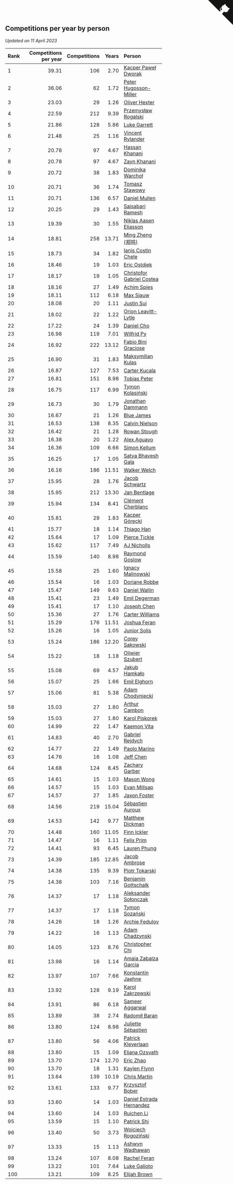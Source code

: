 ## Competitions per year by person

*Updated on 11 April 2023*

| Rank | Competitions per year | Competitions | Years | Person |
| :--- | ---: | ---: | ---: | :--- |
| 1 | 39.31 | 106 | 2.70 | [Kacper Paweł Dworak](https://www.worldcubeassociation.org/persons/2020DWOR01) |
| 2 | 36.06 | 62 | 1.72 | [Peter Hugosson-Miller](https://www.worldcubeassociation.org/persons/2021HUGO01) |
| 3 | 23.03 | 29 | 1.26 | [Oliver Hexter](https://www.worldcubeassociation.org/persons/2022HEXT01) |
| 4 | 22.59 | 212 | 9.39 | [Przemysław Rogalski](https://www.worldcubeassociation.org/persons/2013ROGA02) |
| 5 | 21.86 | 128 | 5.86 | [Luke Garrett](https://www.worldcubeassociation.org/persons/2017GARR05) |
| 6 | 21.48 | 25 | 1.16 | [Vincent Rylander](https://www.worldcubeassociation.org/persons/2022RYLA01) |
| 7 | 20.78 | 97 | 4.67 | [Hassan Khanani](https://www.worldcubeassociation.org/persons/2018KHAN26) |
| 8 | 20.78 | 97 | 4.67 | [Zayn Khanani](https://www.worldcubeassociation.org/persons/2018KHAN28) |
| 9 | 20.72 | 38 | 1.83 | [Dominika Warchoł](https://www.worldcubeassociation.org/persons/2021WARC01) |
| 10 | 20.71 | 36 | 1.74 | [Tomasz Stawowy](https://www.worldcubeassociation.org/persons/2021STAW01) |
| 11 | 20.71 | 136 | 6.57 | [Daniel Mullen](https://www.worldcubeassociation.org/persons/2016MULL04) |
| 12 | 20.25 | 29 | 1.43 | [Saisabari Ramesh](https://www.worldcubeassociation.org/persons/2021RAME01) |
| 13 | 19.39 | 30 | 1.55 | [Niklas Aasen Eliasson](https://www.worldcubeassociation.org/persons/2021ELIA01) |
| 14 | 18.81 | 258 | 13.71 | [Ming Zheng (郑鸣)](https://www.worldcubeassociation.org/persons/2009ZHEN11) |
| 15 | 18.73 | 34 | 1.82 | [Ianis Costin Chele](https://www.worldcubeassociation.org/persons/2021CHEL01) |
| 16 | 18.46 | 19 | 1.03 | [Eric Ostdiek](https://www.worldcubeassociation.org/persons/2022OSTD01) |
| 17 | 18.17 | 19 | 1.05 | [Christofor Gabriel Costea](https://www.worldcubeassociation.org/persons/2022COST03) |
| 18 | 18.16 | 27 | 1.49 | [Achim Spies](https://www.worldcubeassociation.org/persons/2021SPIE01) |
| 19 | 18.11 | 112 | 6.18 | [Max Siauw](https://www.worldcubeassociation.org/persons/2017SIAU02) |
| 20 | 18.08 | 20 | 1.11 | [Justin Sui](https://www.worldcubeassociation.org/persons/2022SUIJ01) |
| 21 | 18.02 | 22 | 1.22 | [Orion Leavitt-Lytle](https://www.worldcubeassociation.org/persons/2022LEAV01) |
| 22 | 17.22 | 24 | 1.39 | [Daniel Cho](https://www.worldcubeassociation.org/persons/2021CHOD01) |
| 23 | 16.98 | 119 | 7.01 | [Wilfrid Py](https://www.worldcubeassociation.org/persons/2016PYWI01) |
| 24 | 16.92 | 222 | 13.12 | [Fabio Bini Graciose](https://www.worldcubeassociation.org/persons/2010GRAC02) |
| 25 | 16.90 | 31 | 1.83 | [Maksymilian Kulas](https://www.worldcubeassociation.org/persons/2021KULA02) |
| 26 | 16.87 | 127 | 7.53 | [Carter Kucala](https://www.worldcubeassociation.org/persons/2015KUCA01) |
| 27 | 16.81 | 151 | 8.98 | [Tobias Peter](https://www.worldcubeassociation.org/persons/2014PETE03) |
| 28 | 16.75 | 117 | 6.99 | [Tymon Kolasiński](https://www.worldcubeassociation.org/persons/2016KOLA02) |
| 29 | 16.73 | 30 | 1.79 | [Jonathan Dammann](https://www.worldcubeassociation.org/persons/2021DAMM01) |
| 30 | 16.67 | 21 | 1.26 | [Blue James](https://www.worldcubeassociation.org/persons/2022JAME01) |
| 31 | 16.53 | 138 | 8.35 | [Calvin Nielson](https://www.worldcubeassociation.org/persons/2014NIEL03) |
| 32 | 16.42 | 21 | 1.28 | [Rowan Stough](https://www.worldcubeassociation.org/persons/2022STOU01) |
| 33 | 16.38 | 20 | 1.22 | [Alex Aguayo](https://www.worldcubeassociation.org/persons/2022AGUA01) |
| 34 | 16.36 | 109 | 6.66 | [Simon Kellum](https://www.worldcubeassociation.org/persons/2016KELL12) |
| 35 | 16.25 | 17 | 1.05 | [Satya Bhavesh Gala](https://www.worldcubeassociation.org/persons/2022GALA03) |
| 36 | 16.16 | 186 | 11.51 | [Walker Welch](https://www.worldcubeassociation.org/persons/2011WELC01) |
| 37 | 15.95 | 28 | 1.76 | [Jacob Schwartz](https://www.worldcubeassociation.org/persons/2021SCHW01) |
| 38 | 15.95 | 212 | 13.30 | [Jan Bentlage](https://www.worldcubeassociation.org/persons/2010BENT01) |
| 39 | 15.94 | 134 | 8.41 | [Clément Cherblanc](https://www.worldcubeassociation.org/persons/2014CHER05) |
| 40 | 15.81 | 29 | 1.83 | [Kacper Górecki](https://www.worldcubeassociation.org/persons/2021GORE01) |
| 41 | 15.77 | 18 | 1.14 | [Thiago Han](https://www.worldcubeassociation.org/persons/2022HANT01) |
| 42 | 15.64 | 17 | 1.09 | [Pierce Tickle](https://www.worldcubeassociation.org/persons/2022TICK01) |
| 43 | 15.62 | 117 | 7.49 | [AJ Nicholls](https://www.worldcubeassociation.org/persons/2015NICH04) |
| 44 | 15.59 | 140 | 8.98 | [Raymond Goslow](https://www.worldcubeassociation.org/persons/2014GOSL01) |
| 45 | 15.58 | 25 | 1.60 | [Ignacy Malinowski](https://www.worldcubeassociation.org/persons/2021MALI02) |
| 46 | 15.54 | 16 | 1.03 | [Doriane Robbe](https://www.worldcubeassociation.org/persons/2022ROBB03) |
| 47 | 15.47 | 149 | 9.63 | [Daniel Wallin](https://www.worldcubeassociation.org/persons/2013WALL03) |
| 48 | 15.41 | 23 | 1.49 | [Emil Degerman](https://www.worldcubeassociation.org/persons/2021DEGE01) |
| 49 | 15.41 | 17 | 1.10 | [Joseph Chen](https://www.worldcubeassociation.org/persons/2022CHEN16) |
| 50 | 15.36 | 27 | 1.76 | [Carter Williams](https://www.worldcubeassociation.org/persons/2021WILL06) |
| 51 | 15.29 | 176 | 11.51 | [Joshua Feran](https://www.worldcubeassociation.org/persons/2011FERA01) |
| 52 | 15.26 | 16 | 1.05 | [Junior Solis](https://www.worldcubeassociation.org/persons/2022SOLI03) |
| 53 | 15.24 | 186 | 12.20 | [Corey Sakowski](https://www.worldcubeassociation.org/persons/2011SAKO01) |
| 54 | 15.22 | 18 | 1.18 | [Oliwier Szubert](https://www.worldcubeassociation.org/persons/2022SZUB01) |
| 55 | 15.08 | 69 | 4.57 | [Jakub Hamkało](https://www.worldcubeassociation.org/persons/2018HAMK01) |
| 56 | 15.07 | 25 | 1.66 | [Emil Elghorn](https://www.worldcubeassociation.org/persons/2021ELGH01) |
| 57 | 15.06 | 81 | 5.38 | [Adam Chodyniecki](https://www.worldcubeassociation.org/persons/2017CHOD02) |
| 58 | 15.03 | 27 | 1.80 | [Arthur Cambon](https://www.worldcubeassociation.org/persons/2021CAMB01) |
| 59 | 15.03 | 27 | 1.80 | [Karol Piskorek](https://www.worldcubeassociation.org/persons/2021PISK01) |
| 60 | 14.99 | 22 | 1.47 | [Kaemon Vita](https://www.worldcubeassociation.org/persons/2021VITA01) |
| 61 | 14.83 | 40 | 2.70 | [Gabriel Rejdych](https://www.worldcubeassociation.org/persons/2020REJD01) |
| 62 | 14.77 | 22 | 1.49 | [Paolo Marino](https://www.worldcubeassociation.org/persons/2021MARI04) |
| 63 | 14.76 | 16 | 1.08 | [Jeff Chen](https://www.worldcubeassociation.org/persons/2022CHEN19) |
| 64 | 14.68 | 124 | 8.45 | [Zachary Garber](https://www.worldcubeassociation.org/persons/2014GARB01) |
| 65 | 14.61 | 15 | 1.03 | [Mason Wong](https://www.worldcubeassociation.org/persons/2022WONG03) |
| 66 | 14.57 | 15 | 1.03 | [Evan Millsap](https://www.worldcubeassociation.org/persons/2022MILL05) |
| 67 | 14.57 | 27 | 1.85 | [Jaxon Foster](https://www.worldcubeassociation.org/persons/2021FOST01) |
| 68 | 14.56 | 219 | 15.04 | [Sébastien Auroux](https://www.worldcubeassociation.org/persons/2008AURO01) |
| 69 | 14.53 | 142 | 9.77 | [Matthew Dickman](https://www.worldcubeassociation.org/persons/2013DICK01) |
| 70 | 14.48 | 160 | 11.05 | [Finn Ickler](https://www.worldcubeassociation.org/persons/2012ICKL01) |
| 71 | 14.47 | 16 | 1.11 | [Felix Prim](https://www.worldcubeassociation.org/persons/2022PRIM01) |
| 72 | 14.41 | 93 | 6.45 | [Lauren Phung](https://www.worldcubeassociation.org/persons/2016PHUN02) |
| 73 | 14.39 | 185 | 12.85 | [Jacob Ambrose](https://www.worldcubeassociation.org/persons/2010AMBR01) |
| 74 | 14.38 | 135 | 9.39 | [Piotr Tokarski](https://www.worldcubeassociation.org/persons/2013TOKA01) |
| 75 | 14.38 | 103 | 7.16 | [Benjamin Gottschalk](https://www.worldcubeassociation.org/persons/2016GOTT01) |
| 76 | 14.37 | 17 | 1.18 | [Aleksander Sołonczak](https://www.worldcubeassociation.org/persons/2022SOLO01) |
| 77 | 14.37 | 17 | 1.18 | [Tymon Sozański](https://www.worldcubeassociation.org/persons/2022SOZA01) |
| 78 | 14.26 | 18 | 1.26 | [Archie Fedulov](https://www.worldcubeassociation.org/persons/2022FEDU01) |
| 79 | 14.22 | 16 | 1.13 | [Adam Chadzynski](https://www.worldcubeassociation.org/persons/2022CHAD02) |
| 80 | 14.05 | 123 | 8.76 | [Christopher Chi](https://www.worldcubeassociation.org/persons/2014CHIC01) |
| 81 | 13.98 | 16 | 1.14 | [Amaia Zabalza Garcia](https://www.worldcubeassociation.org/persons/2022GARC03) |
| 82 | 13.97 | 107 | 7.66 | [Konstantin Jaehne](https://www.worldcubeassociation.org/persons/2015JAEH01) |
| 83 | 13.92 | 128 | 9.19 | [Karol Zakrzewski](https://www.worldcubeassociation.org/persons/2014ZAKR01) |
| 84 | 13.91 | 86 | 6.18 | [Sameer Aggarwal](https://www.worldcubeassociation.org/persons/2017AGGA01) |
| 85 | 13.89 | 38 | 2.74 | [Radomił Baran](https://www.worldcubeassociation.org/persons/2020BARA02) |
| 86 | 13.80 | 124 | 8.98 | [Juliette Sébastien](https://www.worldcubeassociation.org/persons/2014SEBA01) |
| 87 | 13.80 | 56 | 4.06 | [Patrick Kleverlaan](https://www.worldcubeassociation.org/persons/2019KLEV01) |
| 88 | 13.80 | 15 | 1.09 | [Eliana Ozsvath](https://www.worldcubeassociation.org/persons/2022OZSV01) |
| 89 | 13.70 | 174 | 12.70 | [Eric Zhao](https://www.worldcubeassociation.org/persons/2010ZHAO19) |
| 90 | 13.70 | 18 | 1.31 | [Kaylen Flynn](https://www.worldcubeassociation.org/persons/2022FLYN01) |
| 91 | 13.64 | 139 | 10.19 | [Chris Martin](https://www.worldcubeassociation.org/persons/2013MART03) |
| 92 | 13.61 | 133 | 9.77 | [Krzysztof Bober](https://www.worldcubeassociation.org/persons/2013BOBE01) |
| 93 | 13.60 | 14 | 1.03 | [Daniel Estrada Hernandez](https://www.worldcubeassociation.org/persons/2022HERN07) |
| 94 | 13.60 | 14 | 1.03 | [Ruichen Li](https://www.worldcubeassociation.org/persons/2022LIRU02) |
| 95 | 13.59 | 15 | 1.10 | [Patrick Shi](https://www.worldcubeassociation.org/persons/2022SHIP01) |
| 96 | 13.40 | 50 | 3.73 | [Wojciech Rogoziński](https://www.worldcubeassociation.org/persons/2019ROGO04) |
| 97 | 13.33 | 15 | 1.13 | [Ashwyn Wadhawan](https://www.worldcubeassociation.org/persons/2022WADH02) |
| 98 | 13.24 | 107 | 8.08 | [Rachel Feran](https://www.worldcubeassociation.org/persons/2015FERA01) |
| 99 | 13.22 | 101 | 7.64 | [Luke Galioto](https://www.worldcubeassociation.org/persons/2015GALI02) |
| 100 | 13.21 | 109 | 8.25 | [Elijah Brown](https://www.worldcubeassociation.org/persons/2015BROW03) |


<a href="https://github.com/JustinTimeCuber/wca_statistics" class="github-corner" aria-label="View source on Github"><svg width="80" height="80" viewBox="0 0 250 250" style="fill:#151513; color:#fff; position: absolute; top: 0; border: 0; right: 0;" aria-hidden="true"><path d="M0,0 L115,115 L130,115 L142,142 L250,250 L250,0 Z"></path><path d="M128.3,109.0 C113.8,99.7 119.0,89.6 119.0,89.6 C122.0,82.7 120.5,78.6 120.5,78.6 C119.2,72.0 123.4,76.3 123.4,76.3 C127.3,80.9 125.5,87.3 125.5,87.3 C122.9,97.6 130.6,101.9 134.4,103.2" fill="currentColor" style="transform-origin: 130px 106px;" class="octo-arm"></path><path d="M115.0,115.0 C114.9,115.1 118.7,116.5 119.8,115.4 L133.7,101.6 C136.9,99.2 139.9,98.4 142.2,98.6 C133.8,88.0 127.5,74.4 143.8,58.0 C148.5,53.4 154.0,51.2 159.7,51.0 C160.3,49.4 163.2,43.6 171.4,40.1 C171.4,40.1 176.1,42.5 178.8,56.2 C183.1,58.6 187.2,61.8 190.9,65.4 C194.5,69.0 197.7,73.2 200.1,77.6 C213.8,80.2 216.3,84.9 216.3,84.9 C212.7,93.1 206.9,96.0 205.4,96.6 C205.1,102.4 203.0,107.8 198.3,112.5 C181.9,128.9 168.3,122.5 157.7,114.1 C157.9,116.9 156.7,120.9 152.7,124.9 L141.0,136.5 C139.8,137.7 141.6,141.9 141.8,141.8 Z" fill="currentColor" class="octo-body"></path></svg></a><style>.github-corner:hover .octo-arm{animation:octocat-wave 560ms ease-in-out}@keyframes octocat-wave{0%,100%{transform:rotate(0)}20%,60%{transform:rotate(-25deg)}40%,80%{transform:rotate(10deg)}}@media (max-width:500px){.github-corner:hover .octo-arm{animation:none}.github-corner .octo-arm{animation:octocat-wave 560ms ease-in-out}}</style>
